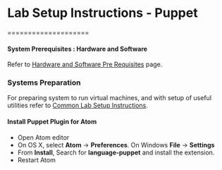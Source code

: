 # Lab Setup Instructions - Puppet
====================

#### System Prerequisites : Hardware and Software

Refer to [Hardware and Software Pre Requisites](../common/hardware_software_requirements.md) page.


### Systems Preparation
For preparing system to run virtual machines, and with setup of useful utilities refer to [Common Lab Setup Instructions](https://github.com/schoolofdevops/lab-setup/blob/master/common/common-lab-setup-instructions.md).  


#### Install Puppet Plugin for Atom
* Open Atom editor
* On OS X, select **Atom** -> **Preferences**. On Windows **File** -> **Settings**
* From **Install**, Search for **language-puppet** and install the extension.  
* Restart Atom
